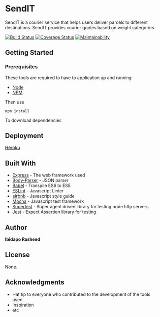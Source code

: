 # SendIT
SendIT is a courier service that helps users deliver parcels to different destinations. SendIT provides courier quotes based on weight categories.

[![Build Status](https://travis-ci.com/Ibidapo/send-it.svg?branch=api-v1)](https://travis-ci.com/Ibidapo/send-it)
[![Coverage Status](https://coveralls.io/repos/github/Ibidapo/send-it/badge.svg?branch=api-v1)](https://coveralls.io/github/Ibidapo/send-it?branch=api-v1)
[![Maintainability](https://api.codeclimate.com/v1/badges/9d353faef4c2e5fe9f6a/maintainability)](https://codeclimate.com/github/Ibidapo/send-it/maintainability)

## Getting Started

### Prerequisites

These tools are required to have to application up and running

* [Node](https://nodejs.org/en/)
* [NPM](https://www.npmjs.com/)

Then use

```
npm install 
```
To download dependencies


## Deployment

[Heroku](https://www.heroku.com/)

## Built With

* [Express](https://expressjs.com/) - The web framework used
* [Body-Parser](https://www.npmjs.com/package/body-parser) - JSON parser
* [Babel](https://babeljs.io/docs/en/learn/) - Transpile ES6 to ES5
* [ESLint](https://eslint.org) - Javascript Linter
* [airbnb](https://github.com/airbnb/javascript) - Javascript style guide
* [Mocha](http://mochajs.org) - Javascript test framework
* [Supertest](https://github.com/visionmedia/supertest) - Super agent driven library for testing node http servers
* [Jest](https://jestjs.io/) - Expect Assertion library for testing

## Author

**Ibidapo Rasheed** 

## License

None.

## Acknowledgments

* Hat tip to everyone who contributed to the development of the tools used
* Inspiration
* etc
